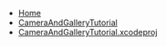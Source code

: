 <!-- docs/_sidebar.md -->
- [Home](/)
- [CameraAndGalleryTutorial](devassistDocs/docs/Tutorials/CameraAndGalleryTutorial/CameraAndGalleryTutorial/)
- [CameraAndGalleryTutorial.xcodeproj](devassistDocs/docs/Tutorials/CameraAndGalleryTutorial/CameraAndGalleryTutorial.xcodeproj/)
